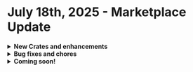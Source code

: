 # July 18th, 2025 - Marketplace Update

<details>

<summary><strong>New Crates and enhancements</strong></summary>

* Updated template logic to sync Microsoft product display names in the cron updated Microsoft SKU List (61239)
* Added GUID resolution subworkflow with friendly name output in notes (48787)

</details>

<details>

<summary><strong>Bug fixes and chores</strong></summary>

* [Add or Remove Group Membership](../../../documentation/crates/existing-crate-documentation/add-or-remove-group-membership-crate.md)
  * Added `|d([], true)` filter for both transitions in the 365\_or\_onprem action (60685)
* Compromised User Response
  * Added retry logic for get\_app\_activity\_report (48874)
  * Implemented support for uploading ticket attachments to Kaseya BMS and other PSAs (60450)
* [Document M365 Environment](../../../documentation/crates/existing-crate-documentation/document-m365-environment-setup.md)
  * Truncated long IT Glue trait lists and attached full list as HTML (47536)
  * Automatically create missing fields on flexible asset types (58525)
* Export MS365 Licences to CSV
  * Added support for Kaseya BMS and Freshdesk using new subworkflows (34069)
* Multiple
  * Changed `interpreter_override` default logic using `|d` in the Agent Smith run Powershell workflows. (61415)
* Prompt to Combine Similar Tickets
  * Added handling for Pod timeouts to prevent hard failure (19450)
* Set AD User Attribute
  * Fixed script value on line 13 from `$set_result` to `$pre_result` (60671)

</details>

<details>

<summary><strong>Coming soon!</strong></summary>

* Refactor of Sync Last Logged-In Info to PSA Asset Crate
* Document BitLocker Recovery Keys - Bitlocker Management Crate Series
* BitLocker Activation - Bitlocker Management Crate Series
* Refactor of Add Onboarding/Offboarding Link to PSA Ticket Crate

</details>
